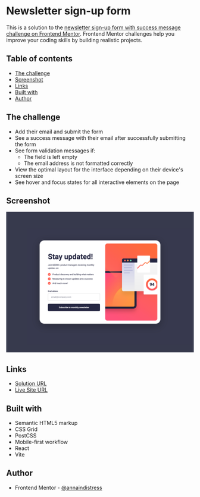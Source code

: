 # Newsletter sign-up form

This is a solution to the [newsletter sign-up form with success message challenge on Frontend Mentor](https://www.frontendmentor.io/challenges/newsletter-signup-form-with-success-message-3FC1AZbNrv). Frontend Mentor challenges help you improve your coding skills by building realistic projects.

## Table of contents

- [The challenge](#the-challenge)
- [Screenshot](#screenshot)
- [Links](#links)
- [Built with](#built-with)
- [Author](#author)

## The challenge

- Add their email and submit the form
- See a success message with their email after successfully submitting the form
- See form validation messages if:
  - The field is left empty
  - The email address is not formatted correctly
- View the optimal layout for the interface depending on their device's screen size
- See hover and focus states for all interactive elements on the page

## Screenshot

![](./screenshot.png)

## Links

- [Solution URL](https://github.com/annaindistress/frontend-mentor-newsletter-sign-up-form)
- [Live Site URL](https://annaindistress.github.io/frontend-mentor-newsletter-sign-up-form/)

## Built with

- Semantic HTML5 markup
- CSS Grid
- PostCSS
- Mobile-first workflow
- React
- Vite

## Author

- Frontend Mentor - [@annaindistress](https://www.frontendmentor.io/profile/annaindistress)
